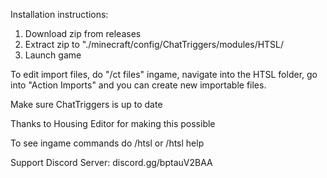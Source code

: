 ﻿Installation instructions:
1. Download zip from releases
2. Extract zip to "./minecraft/config/ChatTriggers/modules/HTSL/
3. Launch game

To edit import files, do "/ct files" ingame, navigate into the HTSL folder, go into "Action Imports" and you can create new importable files.

Make sure ChatTriggers is up to date

Thanks to Housing Editor for making this possible

To see ingame commands do /htsl or /htsl help

Support Discord Server: discord.gg/bptauV2BAA
